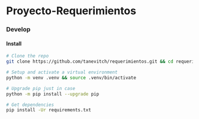 # Proyecto-Requerimientos

### Develop

#### Install

```bash
# Clone the repo
git clone https://github.com/tanevitch/requerimientos.git && cd requerimientos

# Setup and activate a virtual environment
python -m venv .venv && source .venv/bin/activate

# Upgrade pip just in case
python -m pip install --upgrade pip

# Get dependencies
pip install -Ur requirements.txt
```
